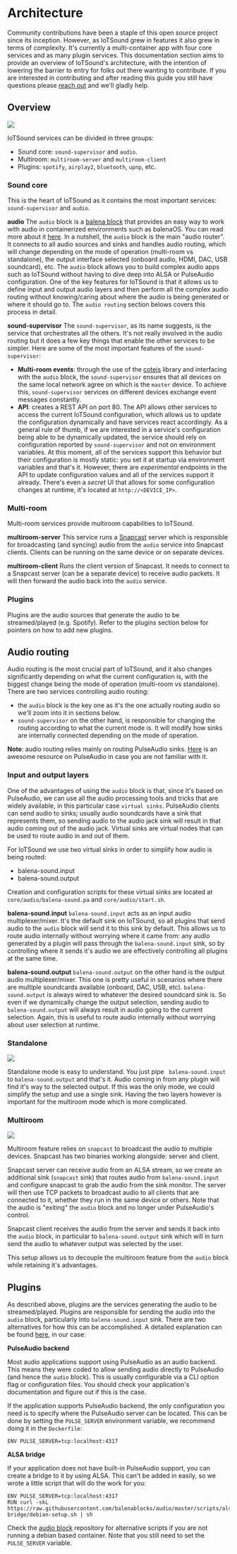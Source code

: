 # Architecture

Community contributions have been a staple of this open source project since its inception. However, as IoTSound grew in features it also grew in terms of complexity. It's currently a multi-container app with four core services and as many plugin services. This documentation section aims to provide an overview of IoTSound's architecture, with the intention of lowering the barrier to entry for folks out there wanting to contribute. If you are interested in contributing and after reading this guide you still have questions please [reach out](support#contact-us) and we'll gladly help.

## Overview

![](https://raw.githubusercontent.com/balena-io-experimental/balena-sound/master/docs/images/arch-overview.png)

IoTSound services can be divided in three groups:

- Sound core: `sound-supervisor` and `audio`.
- Multiroom: `multiroom-server` and `multiroom-client`
- Plugins: `spotify`, `airplay2`, `bluetooth`, `upnp`, etc.

### Sound core

This is the heart of IoTSound as it contains the most important services: `sound-supervisor` and `audio`.

**audio**
The `audio` block is a [balena block](https://www.balena.io/blog/introducing-balenablocks-jumpstart-your-iot-app-development/) that provides an easy way to work with audio in containerized environments such as balenaOS. You can read more about it [here](https://github.com/balenablocks/audio). In a nutshell, the `audio` block is the main "audio router". It connects to all audio sources and sinks and handles audio routing, which will change depending on the mode of operation (multi-room vs standalone), the output interface selected (onboard audio, HDMI, DAC, USB soundcard), etc. The `audio` block allows you to build complex audio apps such as IoTSound without having to dive deep into ALSA or PulseAudio configuration. One of the key features for IoTSound is that it allows us to define input and output audio layers and then perform all the complex audio routing without knowing/caring about where the audio is being generated or where it should go to. The `audio routing` section belows covers this process in detail.

**sound-supervisor**
The `sound-supervisor`, as its name suggests, is the service that orchestrates all the others. It's not really involved in the audio routing but it does a few key things that enable the other services to be simpler. Here are some of the most important features of the `sound-supervisor`:

- **Multi-room events**: through the use of the [cotejs](https://github.com/dashersw/cote) library and interfacing with the `audio` block, the `sound-supervisor` ensures that all devices on the same local network agree on which is the `master` device. To achieve this, `sound-supervisor` services on different devices exchange event messages constantly.
- **API**: creates a REST API on port 80. The API allows other services to access the current IoTSound configuration, which allows us to update the configuration dynamically and have services react accordingly. As a general rule of thumb, if we are interested in a service's configuration being able to be dynamically updated, the service should rely on configuration reported by `sound-supervisor` and not on environment variables. At this moment, all of the services support this behavior but their configuration is mostly static: you set it at startup via environment variables and that's it. However, there are _experimental_ endpoints in the API to update configuration values and all of the services support it already. There's even a _secret_ UI that allows for some configuration changes at runtime, it's located at `http://<DEVICE_IP>`.

### Multi-room

Multi-room services provide multiroom capabilities to IoTSound.

**multiroom-server**
This service runs a [Snapcast](https://github.com/badaix/snapcast) server which is responsible for broadcasting (and syncing) audio from the `audio` service into Snapcast clients. Clients can be running on the same device or on separate devices.

**multiroom-client**
Runs the client version of Snapcast. It needs to connect to a Snapcast server (can be a separate device) to receive audio packets. It will then forward the audio back into the `audio` service.

### Plugins

Plugins are the audio sources that generate the audio to be streamed/played (e.g. Spotify). Refer to the plugins section below for pointers on how to add new plugins.

## Audio routing

Audio routing is the most crucial part of IoTSound, and it also changes significantly depending on what the current configuration is, with the biggest change being the mode of operation (multi-room vs standalone). There are two services controlling audio routing:

- the `audio` block is the key one as it's the one actually routing audio so we'll zoom into it in sections below.
- `sound-supervisor` on the other hand, is responsible for changing the routing according to what the current mode is. It will modify how sinks are internally connected depending on the mode of operation.

**Note**: audio routing relies mainly on routing PulseAudio sinks. [Here](https://gavv.github.io/articles/pulseaudio-under-the-hood/) is an awesome resource on PulseAudio in case you are not familiar with it.

### Input and output layers

One of the advantages of using the `audio` block is that, since it's based on PulseAudio, we can use all the audio processing tools and tricks that are widely available, in this particular case `virtual sinks`. PulseAudio clients can send audio to sinks; usually audio soundcards have a sink that represents them, so sending audio to the audio jack sink will result in that audio coming out of the audio jack. Virtual sinks are virtual nodes that can be used to route audio in and out of them.

For IoTSound we use two virtual sinks in order to simplify how audio is being routed:

- balena-sound.input
- balena-sound.output

Creation and configuration scripts for these virtual sinks are located at `core/audio/balena-sound.pa` and `core/audio/start.sh`.

**balena-sound.input**
`balena-sound.input` acts as an input audio multiplexer/mixer. It's the default sink on IoTSound, so all plugins that send audio to the `audio` block will send it to this sink by default. This allows us to route audio internally without worrying where it came from: any audio generated by a plugin will pass through the `balena-sound.input` sink, so by controlling where it sends it's audio we are effectively controlling all plugins at the same time.

**balena-sound.output**
`balena-sound.output` on the other hand is the output audio multiplexer/mixer. This one is pretty useful in scenarios where there are multiple soundcards available (onboard, DAC, USB, etc). `balena-sound.output` is always wired to whatever the desired soundcard sink is. So even if we dynamically change the output selection, sending audio to `balena-sound.output` will always result in audio going to the current selection. Again, this is useful to route audio internally without worrying about user selection at runtime.

### Standalone

![](https://raw.githubusercontent.com/balena-io-experimental/balena-sound/master/docs/images/arch-standalone.png)

Standalone mode is easy to understand. You just pipe ` balena-sound.input` to `balena-sound.output` and that's it. Audio coming in from any plugin will find it's way to the selected output. If this was the only mode, we could simplify the setup and use a single sink. Having the two layers however is important for the multiroom mode which is more complicated.

### Multiroom

![](https://raw.githubusercontent.com/balena-io-experimental/balena-sound/master/docs/images/arch-multiroom.png)

Multiroom feature relies on `snapcast` to broadcast the audio to multiple devices. Snapcast has two binaries working alongside: server and client.

Snapcast server can receive audio from an ALSA stream, so we create an additional sink (`snapcast` sink) that routes audio from `balena-sound.input` and configure snapcast to grab the audio from the sink monitor. The server will then use TCP packets to broadcast audio to all clients that are connected to it, whether they run in the same device or others. Note that the audio is "exiting" the `audio` block and no longer under PulseAudio's control.

Snapcast client receives the audio from the server and sends it back into the `audio` block, in particular to `balena-sound.output` sink which will in turn send the audio to whatever output was selected by the user.

This setup allows us to decouple the multiroom feature from the `audio` block while retaining it's advantages.

## Plugins

As described above, plugins are the services generating the audio to be streamed/played. Plugins are responsible for sending the audio into the `audio` block, particularly into `balena-sound.input` sink. There are two alternatives for how this can be accomplished. A detailed explanation can be found [here](https://github.com/balenablocks/audio#usage), in our case:

**PulseAudio backend**

Most audio applications support using PulseAudio as an audio backend. This means they were coded to allow sending audio directly to PulseAudio (and hence the `audio` block). This is usually configurable via a CLI option flag or configuration files. You should check your application's documentation and figure out if this is the case.

If the application supports PulseAudio backend, the only configuration you need is to specify where the PulseAudio server can be located. This can be done by setting the `PULSE_SERVER` environment variable, we recommend doing it in the `Dockerfile`:

```
ENV PULSE_SERVER=tcp:localhost:4317
```

**ALSA bridge**

If your application does not have built-in PulseAudio support, you can create a bridge to it by using ALSA. This can't be added in easily, so we wrote a little script that will do the work for you:

```
ENV PULSE_SERVER=tcp:localhost:4317
RUN curl -skL https://raw.githubusercontent.com/balenablocks/audio/master/scripts/alsa-bridge/debian-setup.sh | sh
```

Check the [audio block](https://github.com/balenablocks/audio/tree/master/scripts/alsa-bridge) repository for alternative scripts if you are not running a debian based container.
Note that you still need to set the `PULSE_SERVER` variable.
